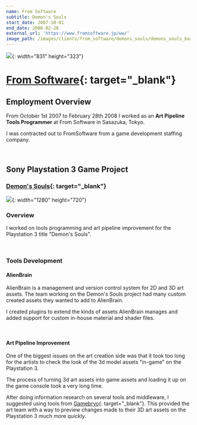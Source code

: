 ```yaml
---
name: From Software
subtitle: Demon's Souls
start_date: 2007-10-01
end_date: 2008-02-28
external_url: 'https://www.fromsoftware.jp/ww/'
image_path: /images/clients/from_software/demons_souls/demons_souls_box_bg.png
---
```


![](/portfolio/images/clients/from_software/from_software_logo.png){: width="831" height="323"}

# [From Software](https://www.fromsoftware.jp/ww/){: target="_blank"}

## Employment Overview

From October 1st 2007 to February 28th 2008 I worked as an **Art Pipeline Tools Programmer** at From Software in Sasazuka, Tokyo.

I was contracted out to FromSoftware from a game development staffing company.

&nbsp;

## Sony Playstation 3 Game Project

### [Demon's Souls](https://www.fromsoftware.jp/ww/detail.html?csm=07){: target="_blank"}

![](/portfolio/images/clients/from_software/demons_souls/demons-souls_wide.jpg){: width="1280" height="720"}

### Overview

I worked on tools programming and art pipeline improvement for the Playstation 3 title "Demon's Souls".

&nbsp;

### Tools Development

#### AlienBrain

AlienBrain is a management and version control system for 2D and 3D art assets. The team working on the Demon's Souls project had many custom created assets they wanted to add to AlienBrain.

I created plugins to extend the kinds of assets AlienBrain manages and added support for custom in-house material and shader files.

&nbsp;

#### Art Pipeline Improvement

One of the biggest issues on the art creation side was that it took too long for the artists to check the look of the 3d model assets "in-game" on the Playstation 3.

The process of turning 3d art assets into game assets and loading it up on the game console took a very long time.

After doing information research on several tools and middleware, I suggested using tools from [Gamebryo](https://en.wikipedia.org/wiki/Gamebryo){: target="_blank"}. This provided the art team with a way to preview changes made to their 3D art assets on the Playstation 3 much more quickly.